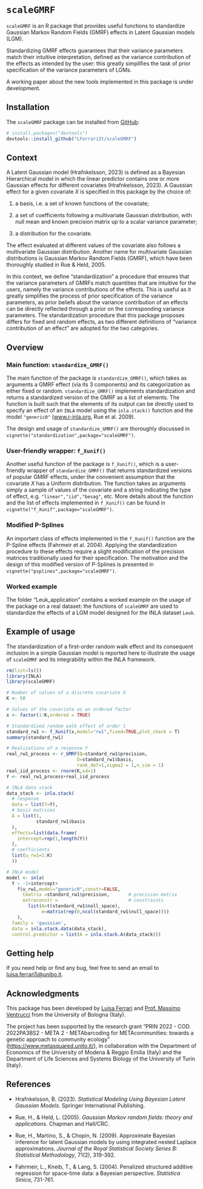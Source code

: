 
<!-- README.md is generated from README.Rmd. Please edit that file -->

# `scaleGMRF`

<!-- badges: start -->
<!-- badges: end -->

`scaleGMRF` is an R package that provides useful functions to
standardize Gaussian Markov Random Fields (GMRF) effects in Latent
Gaussian models (LGM).

Standardizing GMRF effects guarantees that their variance parameters
match their intuitive interpretation, defined as the variance
contribution of the effects as intended by the user: this greatly
simplifies the task of prior specification of the variance parameters of
LGMs.

A working paper about the new tools implemented in this package is under
development.

## Installation

The `scaleGMRF` package can be installed from
[GitHub](https://github.com/):

``` r
# install.packages("devtools")
devtools::install_github("LFerrariIt/scaleGMRF")
```

## Context

A Latent Gaussian model (Hrafnkelsson, 2023) is defined as a Bayesian
Hierarchical model in which the linear predictor contains one or more
Gaussian effects for different covariates (Hrafnkelsson, 2023). A
Gaussian effect for a given covariate $X$ is specified in this package
by the choice of:

1.  a basis, i.e. a set of known functions of the covariate;

2.  a set of coefficients following a multivariate Gaussian
    distribution, with null mean and known precision matrix up to a
    scalar variance parameter;

3.  a distribution for the covariate.

The effect evaluated at different values of the covariate also follows a
multivariate Gaussian distribution. Another name for multivariate
Gaussian distributions is Gaussian Markov Random Fields (GMRF), which
have been thoroughly studied in Rue & Held, 2005.

In this context, we define “standardization” a procedure that ensures
that the variance parameters of GMRFs match quantities that are
intuitive for the users, namely the variance contributions of the
effects. This is useful as it greatly simplifies the process of prior
specification of the variance parameters, as prior beliefs about the
variance contribution of an effects can be directly reflected through a
prior on the corresponding variance parameters. The standardization
procedure that this package proposes differs for fixed and random
effects, as two different definitions of “variance contribution of an
effect” are adopted for the two categories.

## Overview

### Main function: `standardize_GMRF()`

The main function of the package is `standardize_GMRF()`, which takes as
arguments a GMRF effect (via its 3 components) and its categorization as
either fixed or random. `standardize_GMRF()` implements standardization
and returns a standardized version of the GMRF as a list of elements.
The function is built such that the elements of its output can be
directly used to specify an effect of an `INLA` model using the
`inla.stack()` function and the model `"generic0"` (www.r-inla.org, Rue
et al. 2009).

The design and usage of `standardize_GMRF()` are thoroughly discussed in
`vignette("standardization",package="scaleGMRF")`.

### User-friendly wrapper: `f_Xunif()`

Another useful function of the package is `f_Xunif()`, which is a
user-friendly wrapper of `standardize_GMRF()` that returns standardized
versions of popular GMRF effects, under the convenient assumption that
the covariate $X$ has a Uniform distribution. The function takes as
arguments simply a sample of values of the covariate and a string
indicating the type of effect, e.g. `"linear","iid","besag"`, etc. More
details about the function and the list of effects implemented in
`f_Xunif()` can be found in `vignette("f_Xunif",package="scaleGMRF")`.

<!--#  Setting the argument plot_check=TRUE in both standardize_GMRF() and f_Xunif() causes the functions to print plots that can be used to visually check whether the standardization procedure has been successful -->

### Modified P-Splines

An important class of effects implemented in the `f_Xunif()` function
are the P-Spline effects (Fahrmeir et al. 2004). Applying the
standardization procedure to these effects require a slight modification
of the precision matrices traditionally used for their specification.
The motivation and the design of this modified version of P-Splines is
presented in `vignette("psplines",package="scaleGMRF")`.

### Worked example

The folder “Leuk_application” contains a worked example on the usage of
the package on a real dataset: the functions of `scaleGMRF` are used to
standardize the effects of a LGM model designed for the INLA dataset
`Leuk`.

## Example of usage

The standardization of a first-order random walk effect and its
consequent inclusion in a simple Gaussian model is reported here to
illustrate the usage of `scaleGMRF` and its integrability within the
INLA framework.

``` r
rm(list=ls())
library(INLA)
library(scaleGMRF)

# Number of values of a discrete covariate X
K <- 50

# Values of the covariate as an ordered factor
x <- factor(1:K,ordered = TRUE)

# Standardized random walk effect of order 1
standard_rw1 <- f_Xunif(x,model="rw1",fixed=TRUE,plot_check = T)
summary(standard_rw1)

# Realizations of a response Y
real_rw1_process <- r_GMRF(Q=standard_rw1$precision,
                          D=standard_rw1$basis,
                          rank_def=1,sigma2 = 1,n_sim = 1)
real_iid_process <- rnorm(K,sd=1)
Y <- real_rw1_process+real_iid_process

# INLA data stack
data_stack <- inla.stack(
  # response
  data = list(Y=Y),
  # basis matrices
  A = list(1,
           standard_rw1$basis
  ),
  effects=list(data.frame(
    intercept=rep(1,length(Y))
  ),
  # coefficients
  list(u_rw1=1:K)
  ))

# INLA model
model <- inla(
  Y ~ -1+intercept+
    f(u_rw1,model="generic0",constr=FALSE,
      Cmatrix =standard_rw1$precision,       # precision matrix
      extraconstr =                          # constraints
        list(A=t(standard_rw1$null_space),   
             e=matrix(rep(0,ncol(standard_rw1$null_space))))
    ),
  family = 'gaussian',
  data = inla.stack.data(data_stack),
  control.predictor = list(A = inla.stack.A(data_stack)))
```

<!-- ----# Plot of response, real random walk process, and estimated one
plot(as.numeric(x),Y)
lines(as.numeric(x),real_rw1_process)
lines(as.numeric(x),
      model$summary.fixed$mean+model$summary.random$u_rw1$mean,col=2)---- -->

## Getting help

If you need help or find any bug, feel free to send an email to
<luisa.ferrari5@unibo.it>.

## Acknowledgments

This package has been developed by [Luisa
Ferrari](https://www.unibo.it/sitoweb/luisa.ferrari5/en) and
[Prof. Massimo
Ventrucci](https://www.unibo.it/sitoweb/massimo.ventrucci/en) from the
University of Bologna (Italy).

The project has been supported by the research grant “PRIN 2022 - COD.
2022PA3BS2 - META 2 - METAbarcoding for METAcommunities: towards a
genetic approach to community ecology”
(<https://www.metasquared.unito.it/>), in collaboration with the
Department of Economics of the University of Modena & Reggio Emilia
(Italy) and the Department of Life Sciences and Systems Biology of the
University of Turin (Italy).

## References

- Hrafnkelsson, B. (2023). *Statistical Modeling Using Bayesian Latent
  Gaussian Models.* Springer International Publishing.

- Rue, H., & Held, L. (2005). *Gaussian Markov random fields: theory and
  applications*. Chapman and Hall/CRC.

- Rue, H., Martino, S., & Chopin, N. (2009). Approximate Bayesian
  inference for latent Gaussian models by using integrated nested
  Laplace approximations. *Journal of the Royal Statistical Society
  Series B: Statistical Methodology*, 71(2), 319-392.

- Fahrmeir, L., Kneib, T., & Lang, S. (2004). Penalized structured
  additive regression for space-time data: a Bayesian perspective.
  *Statistica Sinica*, 731-761.
